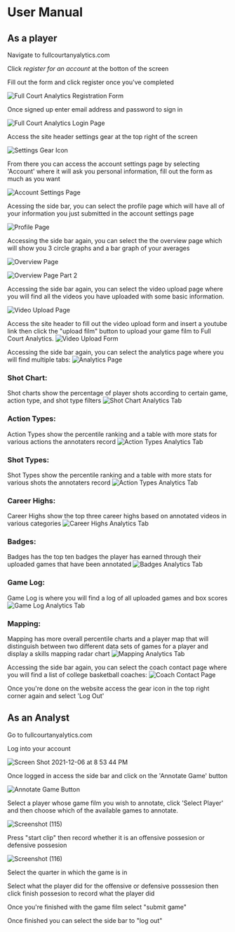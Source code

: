 # User Manual

## **As a player**

Navigate to fullcourtanyalytics.com

Click *register for an account* at the botton of the screen

Fill out the form and click register once you've completed

![Full Court Analytics Registration Form](https://user-images.githubusercontent.com/70355847/144951502-eb41a8e8-b5d8-4fe7-ad3a-e7e319da1deb.png)

Once signed up enter email address and password to sign in

![Full Court Analytics Login Page](https://user-images.githubusercontent.com/70355847/144951614-db3f350d-5849-4982-b71e-b6a90522379f.png)

Access the site header settings gear at the top right of the screen

![Settings Gear Icon](/assets/gear_icon.jpg)

From there you can access the account settings page by selecting 'Account' where it will ask you personal information, fill out the form as much as you want

![Account Settings Page](/assets/settings_page.png)

Acessing the side bar, you can select the profile page which will have all of your information you just submitted in the account settings page

![Profile Page](/assets/profile.png)

Accessing the side bar again, you can select the the overview page which will show you 3 circle graphs and a bar graph of your averages

![Overview Page](/assets/overview.png)

![Overview Page Part 2](/assets/overview_two.png)

Accessing the side bar again, you can select the video upload page where you will find all the videos you have uploaded with some basic information.

![Video Upload Page](/assets/uploaded_videos.png)

Access the site header to fill out the video upload form and insert a youtube link then click the "upload film" button to upload your game film to Full Court Analytics.
![Video Upload Form](/assets/upload_modal.png)

Accessing the side bar again, you can select the analytics page where you will find multiple tabs:
![Analytics Page](/assets/analytics.png)

### Shot Chart:
Shot charts show the percentage of player shots according to certain game, action type, and shot type filters
![Shot Chart Analytics Tab](/assets/analytics.png)

### Action Types:
Action Types show the percentile ranking and a table with more stats for various actions the annotaters record
![Action Types Analytics Tab](/assets/action_types.png)

### Shot Types:
Shot Types show the percentile ranking and a table with more stats for various shots the annotaters record
![Action Types Analytics Tab](/assets/shot_types.png)

### Career Highs:
Career Highs show the top three career highs based on annotated videos in various categories
![Career Highs Analytics Tab](/assets/career_highs.png)

### Badges:
Badges has the top ten badges the player has earned through their uploaded games that have been annotated
![Badges Analytics Tab](/assets/badges.png)

### Game Log:
Game Log is where you will find a log of all uploaded games and box scores
![Game Log Analytics Tab](/assets/game_log.png)

### Mapping:
Mapping has more overall percentile charts and a player map that will distinguish between two different data sets of games for a player and display a skills mapping radar chart
![Mapping Analytics Tab](/assets/mapping.png)

Accessing the side bar again, you can select the coach contact page where you will find a list of college basketball coaches:
![Coach Contact Page](/assets/coach_contact.png)

Once you're done on the website access the gear icon in the top right corner again and select 'Log Out'

## **As an Analyst**

Go to fullcourtanyalytics.com

Log into your account

![Screen Shot 2021-12-06 at 8 53 44 PM](https://user-images.githubusercontent.com/70355847/144951614-db3f350d-5849-4982-b71e-b6a90522379f.png)

Once logged in access the side bar and click on the 'Annotate Game' button

![Annotate Game Button](/assets/annotate_game.png)

Select a player whose game film you wish to annotate, click 'Select Player' and then choose which of the available games to annotate. 

![Screenshot (115)](https://user-images.githubusercontent.com/70355847/144955425-2cc88da0-a147-4a7b-acfd-10e467745d09.png)

Press "start clip" then record whether it is an offensive possesion or defensive possesion

![Screenshot (116)](https://user-images.githubusercontent.com/70355847/144955508-580d4d92-c0c9-48d1-872b-0ee4115e1cdd.png)

Select the quarter in which the game is in

Select what the player did for the offensive or defensive posssesion then click finish possesion to record what the player did

Once you're finished with the game film select "submit game"

Once finished you can select the side bar to "log out"

